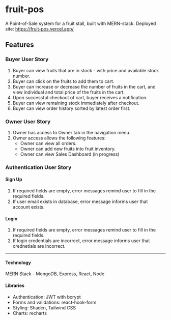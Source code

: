 # fruit-pos

A Point-of-Sale system for a fruit stall, built with MERN-stack.
Deployed site: https://fruit-pos.vercel.app/

## Features

### Buyer User Story

1. Buyer can view fruits that are in stock - with price and available stock number.
2. Buyer can click on the fruits to add them to cart.
3. Buyer can increase or decrease the number of fruits in the cart, and view individual and total price of the fruits in the cart.
4. Upon successful checkout of cart, buyer receives a notification.
5. Buyer can view remaining stock immediately after checkout.
6. Buyer can view order history sorted by latest order first.

### Owner User Story

1. Owner has access to Owner tab in the navigation menu.
2. Owner access allows the following features:
   - Owner can view all orders.
   - Owner can add new fruits into fruit inventory.
   - Owner can view Sales Dashboard (in progress)

### Authentication User Story

#### Sign Up

1. If required fields are empty, error messages remind user to fill in the required fields.
2. If user email exists in database, error message informs user that account exists.

#### Login

1. If required fields are empty, error messages remind user to fill in the required fields.
2. If login credentials are incorrect, error message informs user that crednetials are incorrect.

---

#### Technology

MERN Stack - MongoDB, Express, React, Node

#### Libraries

- Authentication: JWT with bcrypt
- Forms and validations: react-hook-form
- Styling: Shadcn, Tailwind CSS
- Charts: recharts
